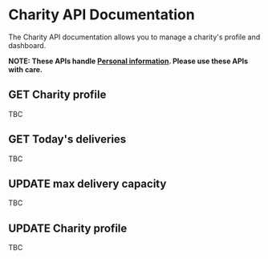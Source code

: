 # Charity API Documentation

The Charity API documentation allows you to manage a charity's profile and dashboard.

<strong>NOTE: These APIs handle [Personal information](https://ico.org.uk/for-organisations/guide-to-data-protection/guide-to-the-general-data-protection-regulation-gdpr/key-definitions/what-is-personal-data/). Please use these APIs with care.</strong>

## GET Charity profile

TBC

## GET Today's deliveries

TBC

## UPDATE max delivery capacity

TBC

## UPDATE Charity profile

TBC
